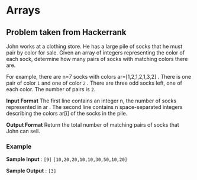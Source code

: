 # Arrays
## Problem taken from Hackerrank

John works at a clothing store. He has a large pile of socks that he must pair by color for sale. Given an array of integers representing the color of each sock, determine how many pairs of socks with matching colors there are.

For example, there are n=7  socks with colors ar=[1,2,1,2,1,3,2] . There is one pair of color  `1` and one of color `2` . There are three odd socks left, one of each color. The number of pairs is `2`.


**Input Format**
The first line contains an integer n, the number of socks represented in ar . 
The second line contains n space-separated integers describing the colors ar[i] of the socks in the pile.


**Output Format**
Return the total number of matching pairs of socks that John can sell.

### **Example**

**Sample Input** : `[9]`
                   `[10,20,20,10,10,30,50,10,20]`

**Sample Output** : `[3]`

